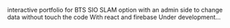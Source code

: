 interactive portfolio for BTS SIO SLAM option with an admin  side to change data without touch the code
With react and firebase 
Under development...
